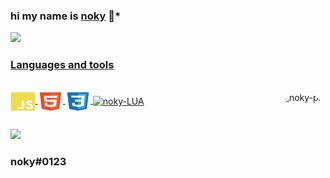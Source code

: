 ### **hi my name is [noky](https://github.com/nokyaya) 👋***

<div align="left">
  <a href="https://github.com/nokyaya">
  <img height="180em" src="https://github-readme-stats.vercel.app/api?username=nokyaya&show_icons=true&theme=dracula&include_all_commits=true&count_private=true"/>
</div>
  
  ### Languages and tools
  
<div style="display: inline_block"><br>
  <img align="center" alt="noky-Js" height="30" width="40" src="https://raw.githubusercontent.com/devicons/devicon/master/icons/javascript/javascript-plain.svg">
  <img align="center" alt="noky-HTML" height="30" width="40" src="https://raw.githubusercontent.com/devicons/devicon/master/icons/html5/html5-original.svg">
  <img align="center" alt="noky-CSS" height="30" width="40" src="https://raw.githubusercontent.com/devicons/devicon/master/icons/css3/css3-original.svg">
    <img align="center" alt="noky-LUA" height="30" width="30" src="https://th.bing.com/th/id/R.8ea21bd337fbf80b46e15b4d53a81b78?rik=fX4Dj7nEx8fzLg&riu=http%3a%2f%2f48pedia.org%2fimages%2fthumb%2f8%2f8e%2fLua-logo.svg%2f1200px-Lua-logo.svg.png&ehk=F7nHO1i%2fU%2bmVnn7ADsqrTOWi3%2ftc5bBYw56p5o29crI%3d&risl=&pid=ImgRaw&r=0">
  <img align="right" alt="noky-pic" height="150" style="border-radius:100px;" 
       src="https://freepngimg.com/thumb/reddit/71680-emoticon-reddit-sticker-pepe-frog-pol-the-thumb.png?width=676&height=676">
</div>

## 
  
  <div> 
 <a href="https://github.com/nokyaya/nokyaya/blob/main/README.md" target="_blank"><img src="https://img.shields.io/badge/Discord-7289DA?style=for-the-badge&logo=discord&logoColor=white" target="_blank"></a> 
</div>
  
  ### noky#0123
